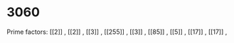 # 3060

Prime factors: [[2]] , [[2]] , [[3]] , [[255]] , [[3]] , [[85]] , [[5]] , [[17]] , [[17]] , 